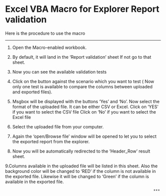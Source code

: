 # Excel VBA Macro for Explorer Report validation


Here is the  procedure to use the macro
***************************************

1. Open the Macro-enabled workbook.

2. By default, it will land in the ‘Report validation’ sheet If not go to that sheet.

3. Now you can see the available validation tests

4. Click on the button against the scenario which you want to test ( Now only one test is available to compare the columns between uploaded and exported files).

5. Msgbox will be displayed with the buttons ‘Yes’ and ‘No’. Now select the format of the uploaded file. It can be either CSV or Excel.
   Click on ‘YES’ if you want to select the CSV file
   Click on ‘No’ if you want to select the Excel file
   
6. Select the uploaded file  from your computer.

7. Again the ‘open/Browse file’ window will be opened to let you to select the exported report from the explorer. 

8. Now you will be automatically redirected to the ‘Header_Row’ result sheet.

  9.Columns available in the uploaded file will be listed in this sheet. Also the background color will be changed to ‘RED’ if the column is not available in the exported file. Likewise it will be changed to ‘Green’ if the column is available in the exported file.

                                                                       ***
